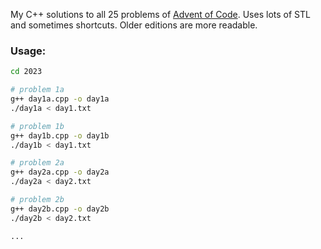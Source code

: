 My C++ solutions to all 25 problems of [Advent of Code](https://adventofcode.com).
Uses lots of STL and sometimes shortcuts.
Older editions are more readable.

### Usage:
```bash
cd 2023

# problem 1a
g++ day1a.cpp -o day1a
./day1a < day1.txt

# problem 1b
g++ day1b.cpp -o day1b
./day1b < day1.txt

# problem 2a
g++ day2a.cpp -o day2a
./day2a < day2.txt

# problem 2b
g++ day2b.cpp -o day2b
./day2b < day2.txt

...
```